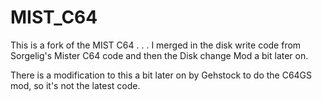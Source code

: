 # MIST_C64

This is a fork of the MIST C64 . . . I merged in the disk write code from Sorgelig's Mister C64 code and then the Disk change Mod a bit later on.

There is a modification to this a bit later on by Gehstock to do the C64GS mod, so it's not the latest code.
